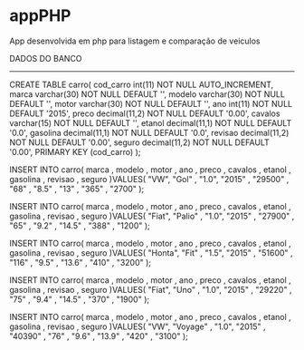 # appPHP
App desenvolvida em php  para listagem e comparação de veiculos

DADOS DO BANCO
_________________________________________________________________________________________


CREATE TABLE carro(
	cod_carro int(11) NOT NULL AUTO_INCREMENT,
	marca varchar(30) NOT NULL DEFAULT '',
	modelo varchar(30) NOT NULL DEFAULT '',
	motor varchar(30) NOT NULL DEFAULT '',
	ano int(11) NOT NULL DEFAULT '2015',
	preco decimal(11,2) NOT NULL DEFAULT '0.00',
	cavalos varchar(15)  NOT NULL DEFAULT '',
	etanol decimal(11,1)  NOT NULL DEFAULT '0.0',
	gasolina decimal(11,1)  NOT NULL DEFAULT '0.0',
	revisao decimal(11,2)  NOT NULL DEFAULT '0.00',
	seguro decimal(11,2)  NOT NULL DEFAULT '0.00',
	PRIMARY KEY (cod_carro) 
);

INSERT INTO carro(
	marca ,
	modelo ,
	motor ,
	ano ,
	preco ,
	cavalos ,
	etanol ,
	gasolina ,
	revisao ,
	seguro
)VALUES(
	"VW",
	"Gol" ,
	"1.0",
	"2015" ,
	"29500" ,
	"68" ,
	"8.5" ,
	"13" ,
	"365" ,
	"2700"
);

INSERT INTO carro(
	marca ,
	modelo ,
	motor ,
	ano ,
	preco ,
	cavalos ,
	etanol ,
	gasolina ,
	revisao ,
	seguro
)VALUES(
	"Fiat",
	"Palio" ,
	"1.0",
	"2015" ,
	"27900" ,
	"65" ,
	"9.2" ,
	"14.5" ,
	"388" ,
	"1200"
);

INSERT INTO carro(
	marca ,
	modelo ,
	motor ,
	ano ,
	preco ,
	cavalos ,
	etanol ,
	gasolina ,
	revisao ,
	seguro
)VALUES(
	"Honta",
	"Fit" ,
	"1.5",
	"2015" ,
	"51600" ,
	"116" ,
	"9.5" ,
	"13.6" ,
	"410" ,
	"3200"
);

INSERT INTO carro(
	marca ,
	modelo ,
	motor ,
	ano ,
	preco ,
	cavalos ,
	etanol ,
	gasolina ,
	revisao ,
	seguro
)VALUES(
	"Fiat",
	"Uno" ,
	"1.0",
	"2015" ,
	"29220" ,
	"75" ,
	"9.4" ,
	"14.5" ,
	"370" ,
	"1900"
);

INSERT INTO carro(
	marca ,
	modelo ,
	motor ,
	ano ,
	preco ,
	cavalos ,
	etanol ,
	gasolina ,
	revisao ,
	seguro
)VALUES(
	"VW",
	"Voyage" ,
	"1.0",
	"2015" ,
	"40390" ,
	"76" ,
	"9.6" ,
	"13.9" ,
	"420" ,
	"3100"
);

